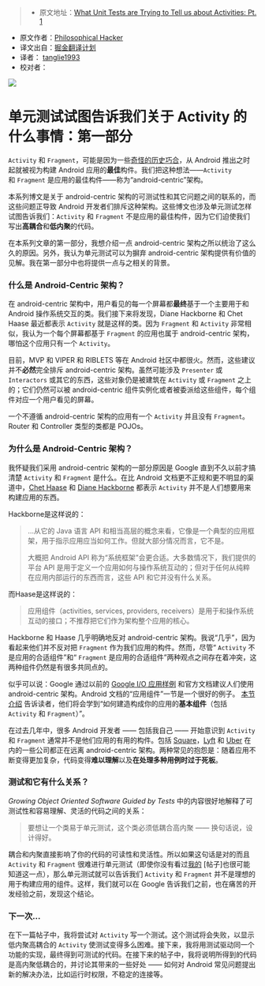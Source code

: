 > * 原文地址：[What Unit Tests are Trying to Tell us about Activities: Pt. 1](https://www.philosophicalhacker.com/post/what-unit-tests-are-trying-to-tell-us-about-activities-pt1/)
* 原文作者：[Philosophical Hacker](https://www.philosophicalhacker.com)
* 译文出自：[掘金翻译计划](https://github.com/xitu/gold-miner)
* 译者： [tanglie1993](https://github.com/tanglie1993)
* 校对者：

![](https://www.philosophicalhacker.com/images/broken-brick.jpg)

# 单元测试试图告诉我们关于 Activity 的什么事情：第一部分

`Activity` 和 `Fragment`，可能是因为一些[奇怪的历史巧合](/post/why-android-testing-is-so-hard-historical-edition/)，从 Android 推出之时起就被视为构建 Android 应用的**最佳**构件。我们把这种想法——`Activity` 和 `Fragment` 是应用的最佳构件——称为“android-centric”架构。

本系列博文是关于 android-centric 架构的可测试性和其它问题之间的联系的，而这些问题正导致 Android 开发者们排斥这种架构。这些博文也涉及单元测试怎样试图告诉我们：`Activity` 和 `Fragment` 不是应用的最佳构件，因为它们迫使我们写出**高耦合**和**低内聚**的代码。

在本系列文章的第一部分，我想介绍一点 android-centric 架构之所以统治了这么久的原因。另外，我认为单元测试可以为摒弃 android-centric 架构提供有价值的见解。我在第一部分中也将提供一点与之相关的背景。

### 什么是 Android-Centric 架构？

在 android-centric 架构中，用户看见的每一个屏幕都**最终**基于一个主要用于和 Android 操作系统交互的类。我们接下来将发现，Diane Hackborne 和 Chet Haase 最近都表示 `Activity` 就是这样的类。因为 `Fragment` 和 `Activity` 非常相似，我认为一个每个屏幕都基于 `Fragment` 的应用也属于 android-centric 架构，哪怕这个应用只有一个 `Activity`。

目前，MVP 和 VIPER 和 RIBLETS 等在 Android 社区中都很火。然而，这些建议并不**必然**完全排斥 android-centric 架构。虽然可能涉及 `Presenter` 或 `Interactors` 或其它的东西，这些对象仍是被建筑在 `Activity` 或 `Fragment` 之上的；它们仍然可以被 android-centric 组件实例化或者被委派给这些组件，每个组件对应一个用户看见的屏幕。

一个不遵循 android-centric 架构的应用有一个 `Activity` 并且没有 `Fragment`。Router 和 Controller 类型的类都是 POJOs。

### 为什么是 Android-Centric 架构？

我怀疑我们采用 android-centric 架构的一部分原因是 Google 直到不久以前才搞清楚 `Activity` 和 `Fragment` 是什么。在比 Android 文档更不正规和更不明显的渠道中，[Chet Haase](https://medium.com/google-developers/developing-for-android-vii-the-rules-framework-concerns-d0210e52eee3#.1o25pxfat) 和 [Diane Hackborne](https://plus.google.com/+DianneHackborn/posts/FXCCYxepsDU) 都表示 `Activity` 并不是人们想要用来构建应用的东西。

Hackborne是这样说的：
> …从它的 Java 语言 API 和相当高层的概念来看，它像是一个典型的应用框架，用于指示应用应当如何工作。但就大部分情况而言，它不是。
> 
> 大概把 Android API 称为“系统框架”会更合适。大多数情况下，我们提供的平台 API 是用于定义一个应用如何与操作系统互动的；但对于任何从纯粹在应用内部运行的东西而言，这些 API 和它并没有什么关系。

而Haase是这样说的：

> 应用组件（activities, services, providers, receivers）是用于和操作系统互动的接口；不推荐把它们作为架构整个应用的核心。

Hackborne 和 Haase 几乎明确地反对 android-centric 架构。我说“几乎”，因为看起来他们并不反对把 `Fragment` 作为我们应用的构件。然而，尽管“ `Activity` 不是应用的合适组件”和“ `Fragment` 是应用的合适组件”两种观点之间存在着冲突，这两种组件仍然是有很多共同点的。

似乎可以说：Google 通过以前的 [Google I/O 应用样例](https://github.com/google/iosched) 和官方文档建议人们使用 android-centric 架构。Android  文档的“应用组件”一节是一个很好的例子。 [本节介绍](https://developer.android.com/guide/components/index.html) 告诉读者，他们将会学到“如何建造构成你的应用的**基本组件**（包括 `Activity` 和 `Fragment`）”。

在过去几年中，很多 Android 开发者 —— 包括我自己 —— 开始意识到 `Activity` 和 `Fragment` 通常并不是他们应用的有用的构件。包括 [Square](https://medium.com/square-corner-blog/advocating-against-android-fragments-81fd0b462c97)，[Lyft](https://eng.lyft.com/building-single-activity-apps-using-scoop-763d4271b41#.mshtjz99n) 和 [Uber](https://eng.uber.com/new-rider-app/) 在内的一些公司都正在远离  android-centric 架构。两种常见的抱怨是：随着应用不断变得更加复杂，代码变得**难以理解**以及**在处理多种用例时过于死板**。

### 测试和它有什么关系？

*Growing Object Oriented Software Guided by Tests* 中的内容很好地解释了可测试性和容易理解、灵活的代码之间的关系：

> 要想让一个类易于单元测试，这个类必须低耦合高内聚 —— 换句话说，设计得好。

耦合和内聚直接影响了你的代码的可读性和灵活性。所以如果这句话是对的而且 `Activity` 和 `Fragment` 很难进行单元测试（即使你没有看过[我的](/post/why-we-should-stop-putting-logic-in-activities/) [帖子]也很可能知道这一点），那么单元测试就可以告诉我们 `Activity` 和 `Fragment` 并不是理想的用于构建应用的组件。这样，我们就可以在 Google 告诉我们之前，也在痛苦的开发经验之前，发现这个结论。

### 下一次…

在下一篇帖子中，我将尝试对 `Activity` 写一个测试。这个测试将会失败，以显示低内聚高耦合的 `Activity` 使测试变得多么困难。接下来，我将用测试驱动同一个功能的实现，最终得到可测试的代码。在接下来的帖子中，我将说明所得到的代码是高内聚低耦合的，并讨论其带来的一些好处 —— 如何对 Android 常见问题提出新的解决办法，比如运行时权限，不稳定的连接等。
